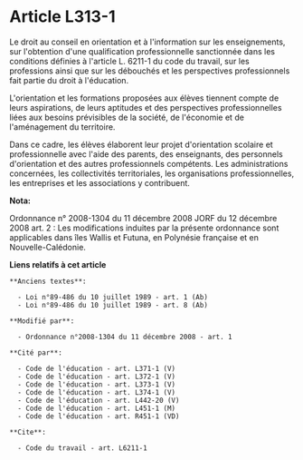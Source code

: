 # Article L313-1

Le droit au conseil en orientation et à l'information sur les enseignements, sur l'obtention d'une qualification
professionnelle sanctionnée dans les conditions définies à l'article L. 6211-1 du code du travail, sur les professions ainsi
que sur les débouchés et les perspectives professionnels fait partie du droit à l'éducation.

L'orientation et les formations proposées aux élèves tiennent compte de leurs aspirations, de leurs aptitudes et des
perspectives professionnelles liées aux besoins prévisibles de la société, de l'économie et de l'aménagement du territoire. 

Dans ce cadre, les élèves élaborent leur projet d'orientation scolaire et professionnelle avec l'aide des parents, des
enseignants, des personnels d'orientation et des autres professionnels compétents. Les administrations concernées, les
collectivités territoriales, les organisations professionnelles, les entreprises et les associations y contribuent.

**Nota:**

Ordonnance n° 2008-1304 du 11 décembre 2008 JORF du 12 décembre 2008 art. 2 : Les modifications induites par la présente
ordonnance sont applicables dans îles Wallis et Futuna, en Polynésie française et en Nouvelle-Calédonie.

**Liens relatifs à cet article**

	**Anciens textes**:

	  - Loi n°89-486 du 10 juillet 1989 - art. 1 (Ab)
	  - Loi n°89-486 du 10 juillet 1989 - art. 8 (Ab)

	**Modifié par**:

	  - Ordonnance n°2008-1304 du 11 décembre 2008 - art. 1

	**Cité par**:

	  - Code de l'éducation - art. L371-1 (V)
	  - Code de l'éducation - art. L372-1 (V)
	  - Code de l'éducation - art. L373-1 (V)
	  - Code de l'éducation - art. L374-1 (V)
	  - Code de l'éducation - art. L442-20 (V)
	  - Code de l'éducation - art. L451-1 (M)
	  - Code de l'éducation - art. R451-1 (VD)

	**Cite**:

	  - Code du travail - art. L6211-1
